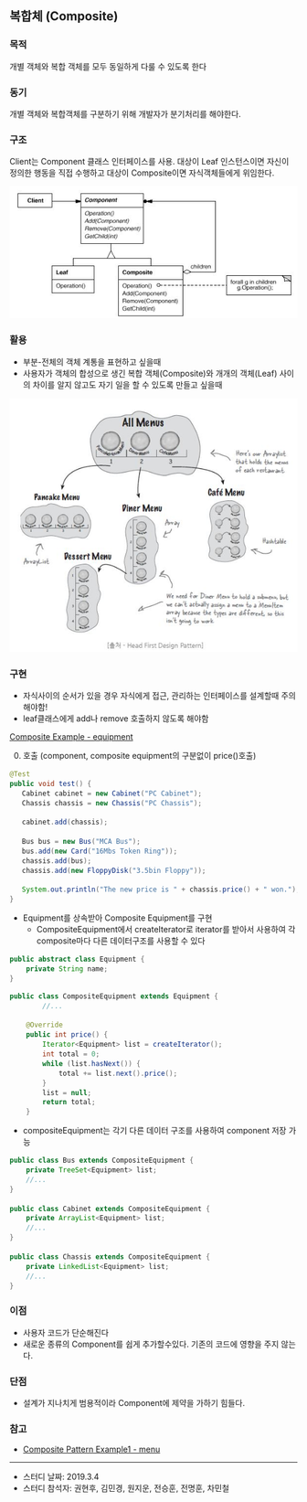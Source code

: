 ## 복합체 (Composite)

### 목적
개별 객체와 복합 객체를 모두 동일하게 다룰 수 있도록 한다

### 동기
개별 객체와 복합객체를 구분하기 위해 개발자가 분기처리를 해야한다.


### 구조
Client는 Component 클래스 인터페이스를 사용.
대상이 Leaf 인스턴스이면 자신이 정의한 행동을 직접 수행하고
대상이 Composite이면 자식객체들에게 위임한다.

![composite](images/composite.png)

### 활용
- 부분-전체의 객체 계통을 표현하고 싶을때
- 사용자가 객체의 합성으로 생긴 복합 객체(Composite)와 개개의 객체(Leaf) 사이의 차이를 알지 않고도 자기 일을 할 수 있도록 만들고 싶을때

![composite_ex](images/composite_ex1.jpg)

### 구현
- 자식사이의 순서가 있을 경우 자식에게 접근, 관리하는 인터페이스를 설계할때 주의해야함!
- leaf클래스에게 add나 remove 호출하지 않도록 해야함

[Composite Example - equipment](https://github.com/betterdevstomorrow/design-patterns/tree/master/Structural_Patterns/composite-example/equipment)

0. 호출 (component, composite equipment의 구분없이 price()호출)
 ```java
@Test
public void test() {
    Cabinet cabinet = new Cabinet("PC Cabinet");
    Chassis chassis = new Chassis("PC Chassis");

    cabinet.add(chassis);

    Bus bus = new Bus("MCA Bus");
    bus.add(new Card("16Mbs Token Ring"));
    chassis.add(bus);
    chassis.add(new FloppyDisk("3.5bin Floppy"));

    System.out.println("The new price is " + chassis.price() + " won.");
}
```


- Equipment를 상속받아 Composite Equipment를 구현
   - CompositeEquipment에서 createIterator로 iterator를 받아서 사용하여 각 composite마다 다른 데이터구조를 사용할 수 있다

```java
public abstract class Equipment {
    private String name;
}
```
   
```java
public class CompositeEquipment extends Equipment {
        //... 

	@Override
	public int price() {
		Iterator<Equipment> list = createIterator();
		int total = 0;
		while (list.hasNext()) {
			total += list.next().price();
		}
		list = null;
		return total;
	}
```

- compositeEquipment는 각기 다른 데이터 구조를 사용하여 component 저장 가능
```java
public class Bus extends CompositeEquipment {
    private TreeSet<Equipment> list;
    //...
}

public class Cabinet extends CompositeEquipment {
    private ArrayList<Equipment> list;
    //...
}

public class Chassis extends CompositeEquipment {
    private LinkedList<Equipment> list;
    //...
}
```

### 이점
- 사용자 코드가 단순해진다
- 새로운 종류의 Component를 쉽게 추가할수있다. 기존의 코드에 영향을 주지 않는다.

### 단점
- 설계가 지나치게 범용적이라 Component에 제약을 가하기 힘들다. 

### 참고
- [Composite Pattern Example1 - menu](
https://blog.naver.com/klp0712/220855121178)



---

- 스터디 날짜: 2019.3.4
- 스터디 참석자: 권현후, 김민경, 원지운, 전승훈, 전명훈, 차민철
